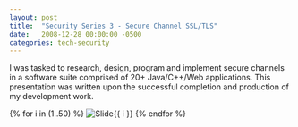 ```yaml
---
layout: post
title:  "Security Series 3 - Secure Channel SSL/TLS"
date:   2008-12-28 00:00:00 -0500
categories: tech-security
---
```


I was tasked to research, design, program and implement secure channels in a software suite comprised of 20+ Java/C++/Web applications. This presentation was written upon the successful completion and production of my development work.  


{% for i in (1..50) %}
<img src="/images/AlgoSecurity-SecureChannel/Slide{{ i }}.GIF" alt="Slide{{ i }}" />
{% endfor %}


